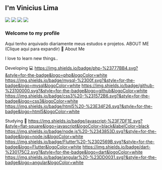 

<!--
**viniciuslimax10/viniciuslimax10** is a ✨ _special_ ✨ repository because its `README.md` (this file) appears on your GitHub profile.

Here are some ideas to get you started:

- 🔭 I’m currently working on ...
- 🌱 I’m currently learning ...
- 👯 I’m looking to collaborate on ...
- 🤔 I’m looking for help with ...
- 💬 Ask me about ...
- 📫 How to reach me: ...
- 😄 Pronouns: ...
- ⚡ Fun fact: ...
-->
## I'm Vinicius Lima
<a href="https://www.linkedin.com/in/vinicius-lima-a0585492"><img src="https://img.shields.io/badge/linkedin-%230077B5.svg?&style=for-the-badge&logo=linkedin&logoColor=white"></a>
<a href="https://www.instagram.com/viniciuslimax10/"><img src="https://img.shields.io/badge/instagram-%23E4405F.svg?&style=for-the-badge&logo=instagram&logoColor=white"></a> 
<a href="https://wa.me/5511947317661"><img src="https://img.shields.io/badge/WHATSAPP-25D366?&style=for-the-badge&logo=whatsapp&logoColor=white"></a> 
<a href="mailto:viniciuslimax10@gmail.com"><img src="https://img.shields.io/badge/gmail-D14836?&style=for-the-badge&logo=gmail&logoColor=white"></a>
### Welcome to my profile 


Aqui tenho arquivado diariamente meus estudos e projetos.
 ABOUT ME (Clique aqui para expandir)
📖 About Me

I love to learn new things..

Developing 💻
https://img.shields.io/badge/php-%23777BB4.svg?&style=for-the-badge&logo=php&logoColor=white 
https://img.shields.io/badge/mysql-%2300f.svg?&style=for-the-badge&logo=mysql&logoColor=white 
https://img.shields.io/badge/github-%23100000.svg?&style=for-the-badge&logo=github&logoColor=white
https://img.shields.io/badge/css3%20-%231572B6.svg?&style=for-the-badge&logo=css3&logoColor=white
https://img.shields.io/badge/html5%20-%23E34F26.svg?&style=for-the-badge&logo=html5&logoColor=white



Studying 📖
https://img.shields.io/badge/javascript-%23F7DF1E.svg?&style=flat-square&logo=javascript&logoColor=black&labelColor=black
https://img.shields.io/badge/node.js%20-%2343853D.svg?&style=for-the-badge&logo=node.js&logoColor=white
https://img.shields.io/badge/Flutter%20-%2302569B.svg?&style=for-the-badge&logo=Flutter&logoColor=white
https://img.shields.io/badge/dart-%230175C2.svg?&style=for-the-badge&logo=dart&logoColor=white
https://img.shields.io/badge/angular%20-%23DD0031.svg?&style=for-the-badge&logo=angular&logoColor=white
